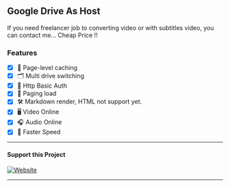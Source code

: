 ## Google Drive As Host

If you need freelancer job to converting video or with subtitles video, you can contact me... Cheap Price !!

### Features

- [x] 👑 Page-level caching
- [x] 🗂 Multi drive switching
- [x] 🔐 Http Basic Auth
- [x] 🎯 Paging load
- [x] 🛠 Markdown render, HTML not support yet.
- [x] 🖥 Video Online
- [x] 🎧 Audio Online
- [x] 🚀 Faster Speed

---

#### Support this Project

[![Website](https://www.buymeacoffee.com/assets/img/custom_images/purple_img.png)](https://www.buymeacoffee.com/candro)

***

